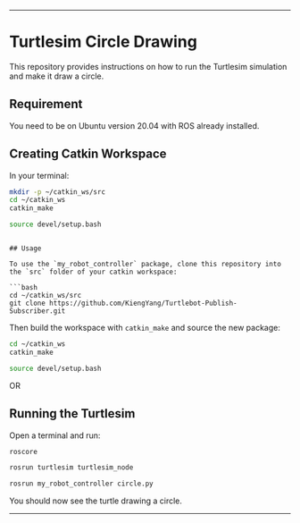 
---

# Turtlesim Circle Drawing

This repository provides instructions on how to run the Turtlesim simulation and make it draw a circle.

## Requirement

You need to be on Ubuntu version 20.04 with ROS already installed.

## Creating Catkin Workspace

In your terminal:

```bash
mkdir -p ~/catkin_ws/src
cd ~/catkin_ws
catkin_make
```

```bash
source devel/setup.bash
```

```

## Usage

To use the `my_robot_controller` package, clone this repository into the `src` folder of your catkin workspace:

```bash
cd ~/catkin_ws/src
git clone https://github.com/KiengYang/Turtlebot-Publish-Subscriber.git
```

Then build the workspace with `catkin_make` and source the new package:

```bash
cd ~/catkin_ws
catkin_make
```

```bash
source devel/setup.bash
```

OR

## Running the Turtlesim

Open a terminal and run:

```bash
roscore
```

```bash
rosrun turtlesim turtlesim_node
```

```bash
rosrun my_robot_controller circle.py
```

You should now see the turtle drawing a circle.

---


